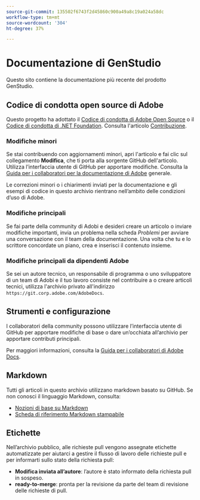 ```yaml
---
source-git-commit: 135502f6743f2d45860c900a49a8c19a024a58dc
workflow-type: tm+mt
source-wordcount: '304'
ht-degree: 37%

---
```

# Documentazione di GenStudio

Questo sito contiene la documentazione più recente del prodotto GenStudio.

## Codice di condotta open source di Adobe

Questo progetto ha adottato il [Codice di condotta di Adobe Open Source](code-of-conduct.md) o il [Codice di condotta di .NET Foundation](https://dotnetfoundation.org/about/policies/code-of-conduct). Consulta l&#39;articolo [Contribuzione](contributing.md).

### Modifiche minori

Se stai contribuendo con aggiornamenti minori, apri l&#39;articolo e fai clic sul collegamento **Modifica**, che ti porta alla sorgente GitHub dell&#39;articolo. Utilizza l’interfaccia utente di GitHub per apportare modifiche. Consulta la [Guida per i collaboratori per la documentazione di Adobe](https://experienceleague.adobe.com/it/docs/contributor/contributor-guide/introduction) generale.

Le correzioni minori o i chiarimenti inviati per la documentazione e gli esempi di codice in questo archivio rientrano nell’ambito delle condizioni d’uso di Adobe.

### Modifiche principali

Se fai parte della community di Adobi e desideri creare un articolo o inviare modifiche importanti, invia un problema nella scheda _Problemi_ per avviare una conversazione con il team della documentazione. Una volta che tu e lo scrittore concordate un piano, crea e inserisci il contenuto insieme.

### Modifiche principali da dipendenti Adobe

Se sei un autore tecnico, un responsabile di programma o uno sviluppatore di un team di Adobi e il tuo lavoro consiste nel contribuire a o creare articoli tecnici, utilizza l&#39;archivio privato all&#39;indirizzo `https://git.corp.adobe.com/AdobeDocs`.

## Strumenti e configurazione

I collaboratori della community possono utilizzare l’interfaccia utente di GitHub per apportare modifiche di base o dare un’occhiata all’archivio per apportare contributi principali.

Per maggiori informazioni, consulta la [Guida per i collaboratori di Adobe Docs](https://experienceleague.adobe.com/it/docs/contributor/contributor-guide/introduction).

## Markdown

Tutti gli articoli in questo archivio utilizzano markdown basato su GitHub. Se non conosci il linguaggio Markdown, consulta:

- [Nozioni di base su Markdown](https://docs.github.com/en/get-started/writing-on-github/getting-started-with-writing-and-formatting-on-github/basic-writing-and-formatting-syntax)
- [Scheda di riferimento Markdown stampabile](https://docs.github.com/en/get-started/getting-started-with-git/git-cheatsheet)

## Etichette

Nell’archivio pubblico, alle richieste pull vengono assegnate etichette automatizzate per aiutarci a gestire il flusso di lavoro delle richieste pull e per informarti sullo stato della richiesta pull:

- **Modifica inviata all’autore**: l’autore è stato informato della richiesta pull in sospeso.
- **ready-to-merge**: pronta per la revisione da parte del team di revisione delle richieste di pull.
